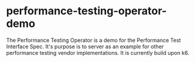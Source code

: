 # performance-testing-operator-demo

The Performance Testing Operator is a demo for the Performance Test Interface Spec. It's purpose is to server as an example for other performance testing vendor implementations. It is currently build upon k6.
